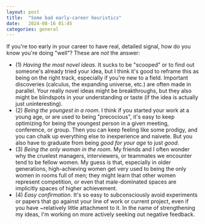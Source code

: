 ```yaml
---
layout: post
title:  "Some bad early-career heuristics"
date:   2024-08-16 01:45
categories: general
---
```

If you're too early in your career to have real, detailed signal, how do you know you're doing "well"? These are *not* the answer:

- (1) *Having the most novel ideas*. It sucks to be "scooped" or to find out someone's already tried your idea, but I think it's good to reframe this as being on the right track, especially if you're new to a field. Important discoveries (calculus, the expanding universe, etc.) are often made in parallel. Your really novel ideas might be breakthroughs, but they also might be blindspots in your understanding or taste (if the idea is actually just uninteresting). 
- (2) *Being the youngest in a room*. I think if you started your work at a young age, or are used to being "precocious", it's easy to keep optimizing for being the youngest person in a given meeting, conference, or group. Then you can keep feeling like some prodigy, and you can chalk up everything else to inexperience and naivete. But you also have to graduate from being *good for your age* to just *good*.
- (3) *Being the only woman in the room*. My friends and I often wonder why the cruelest managers, interviewers, or teammates we encounter tend to be fellow women. My guess is that, especially in older generations, high-achieving women get very used to being the only women in rooms full of men; they might learn that other women represent competition, or even that male-dominated spaces are implicitly spaces of higher achievement. 
- (4) *Easy confirmation*. It's so easy to subconsciously avoid experiments or papers that go against your line of work or current project, even if you have ~relatively little attachment to it. In the name of strengthening my ideas, I'm working on more actively seeking out negative feedback.